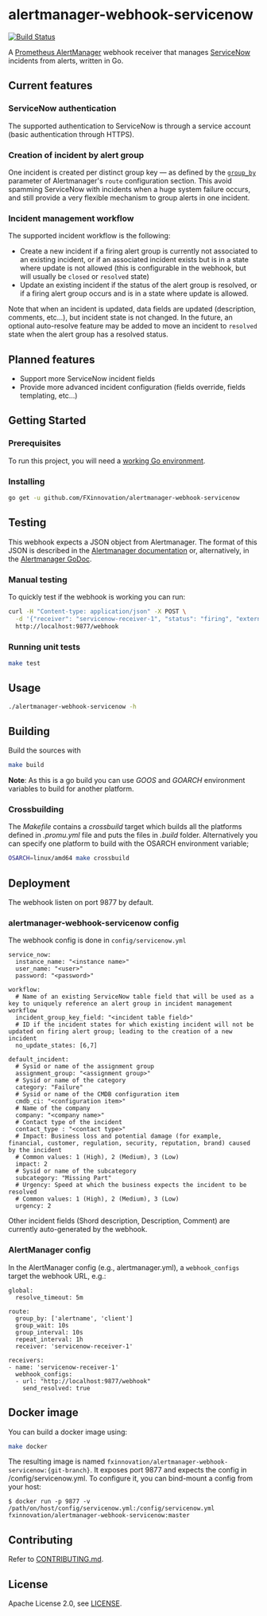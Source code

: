 # alertmanager-webhook-servicenow
[![Build Status](https://travis-ci.org/FXinnovation/alertmanager-webhook-servicenow.svg?branch=master)](https://travis-ci.org/FXinnovation/alertmanager-webhook-servicenow)

A [Prometheus AlertManager](https://github.com/prometheus/alertmanager) webhook receiver that manages [ServiceNow](https://www.servicenow.com) incidents from alerts, written in Go.

## Current features
### ServiceNow authentication
The supported authentication to ServiceNow is through a service account (basic authentication through HTTPS).

### Creation of incident by alert group
One incident is created per distinct group key — as defined by the [`group_by`](https://prometheus.io/docs/alerting/configuration/#<route>) parameter of Alertmanager's `route` configuration section. This avoid spamming ServiceNow with incidents when a huge system failure occurs, and still provide a very flexible mechanism to group alerts in one incident.

### Incident management workflow
The supported incident workflow is the following:
- Create a new incident if a firing alert group is currently not associated to an existing incident, or if an associated incident exists but is in a state where update is not allowed (this is configurable in the webhook, but will usually be `closed` or `resolved` state)
- Update an existing incident if the status of the alert group is resolved, or if a firing alert group occurs and is in a state where update is allowed.

Note that when an incident is updated, data fields are updated (description, comments, etc...), but incident state is not changed. In the future, an optional auto-resolve feature may be added to move an incident to `resolved` state when the alert group has a resolved status.

## Planned features
- Support more ServiceNow incident fields
- Provide more advanced incident configuration (fields override, fields templating, etc...)

## Getting Started

### Prerequisites
To run this project, you will need a [working Go environment](https://golang.org/doc/install).

### Installing
```bash
go get -u github.com/FXinnovation/alertmanager-webhook-servicenow
```

## Testing
This webhook expects a JSON object from Alertmanager. The format of this JSON is described in the [Alertmanager documentation](https://prometheus.io/docs/alerting/configuration/#<webhook_config>) or, alternatively, in the [Alertmanager GoDoc](https://godoc.org/github.com/prometheus/alertmanager/template#Data).

### Manual testing
To quickly test if the webhook is working you can run:

```bash
curl -H "Content-type: application/json" -X POST \
  -d '{"receiver": "servicenow-receiver-1", "status": "firing", "externalURL":"http://my.url", "alerts": [{"status": "firing", "labels": {"alertname": "TestAlert"}, "annotations":{"summary": "My alert summary", "description": "My alert description"} }], "groupLabels": {"alertname": "TestAlert"}}' \
  http://localhost:9877/webhook
```

### Running unit tests
```bash
make test
```

## Usage
```bash
./alertmanager-webhook-servicenow -h
```
## Building
Build the sources with 
```bash
make build
```
**Note**: As this is a go build you can use _GOOS_ and _GOARCH_ environment variables to build for another platform.
### Crossbuilding
The _Makefile_ contains a _crossbuild_ target which builds all the platforms defined in _.promu.yml_ file and puts the files in _.build_ folder. Alternatively you can specify one platform to build with the OSARCH environment variable;
```bash
OSARCH=linux/amd64 make crossbuild
```
## Deployment
The webhook listen on port 9877 by default.

### alertmanager-webhook-servicenow config
The webhook config is done in `config/servicenow.yml`

```
service_now:
  instance_name: "<instance name>"
  user_name: "<user>"
  password: "<password>"

workflow:
  # Name of an existing ServiceNow table field that will be used as a key to uniquely reference an alert group in incident management workflow
  incident_group_key_field: "<incident table field>"
  # ID if the incident states for which existing incident will not be updated on firing alert group; leading to the creation of a new incident
  no_update_states: [6,7]

default_incident:
  # Sysid or name of the assignment group
  assignment_group: "<assignment group>"
  # Sysid or name of the category
  category: "Failure"
  # Sysid or name of the CMDB configuration item
  cmdb_ci: "<configuration item>"
  # Name of the company
  company: "<company name>"
  # Contact type of the incident
  contact_type : "<contact type>"
  # Impact: Business loss and potential damage (for example, financial, customer, regulation, security, reputation, brand) caused by the incident
  # Common values: 1 (High), 2 (Medium), 3 (Low)
  impact: 2
  # Sysid or name of the subcategory
  subcategory: "Missing Part"
  # Urgency: Speed at which the business expects the incident to be resolved
  # Common values: 1 (High), 2 (Medium), 3 (Low)
  urgency: 2
```

Other incident fields (Shord description, Description, Comment) are currently auto-generated by the webhook.

### AlertManager config
In the AlertManager config (e.g., alertmanager.yml), a `webhook_configs` target the webhook URL, e.g.:

```
global:
  resolve_timeout: 5m

route:
  group_by: ['alertname', 'client']
  group_wait: 10s
  group_interval: 10s
  repeat_interval: 1h
  receiver: 'servicenow-receiver-1'

receivers:
- name: 'servicenow-receiver-1'
  webhook_configs:
  - url: "http://localhost:9877/webhook"
    send_resolved: true
```


## Docker image
You can build a docker image using:
```bash
make docker
```
The resulting image is named `fxinnovation/alertmanager-webhook-servicenow:{git-branch}`.
It exposes port 9877 and expects the config in /config/servicenow.yml. To configure it, you can bind-mount a config from your host: 

```
$ docker run -p 9877 -v /path/on/host/config/servicenow.yml:/config/servicenow.yml fxinnovation/alertmanager-webhook-servicenow:master
```

## Contributing
Refer to [CONTRIBUTING.md](https://github.com/FXinnovation/alertmanager-webhook-servicenow/blob/master/CONTRIBUTING.md).

## License
Apache License 2.0, see [LICENSE](https://github.com/FXinnovation/alertmanager-webhook-servicenow/blob/master/LICENSE).
